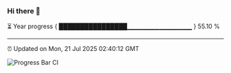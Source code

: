 ### Hi there 👋

⏳ Year progress { ████████████████▁▁▁▁▁▁▁▁▁▁▁▁▁▁ } 55.10 %

---

⏰ Updated on Mon, 21 Jul 2025 02:40:12 GMT

![Progress Bar CI](https://github.com/IshwaranRudhara/GIT-ACTION/workflows/Progress%20Bar%20CI/badge.svg)
